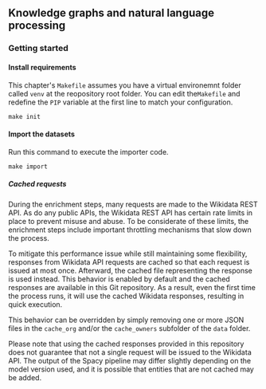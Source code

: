 ## Knowledge graphs and natural language processing

### Getting started

#### Install requirements
This chapter's `Makefile` assumes you have a virtual environemnt folder called `venv` 
at the reopository root folder. You can edit the`Makefile` and redefine the `PIP` variable
at the first line to match your configuration.
```shell
make init
```

#### Import the datasets
Run this command to execute the importer code.
```shell
make import
```

##### Cached requests

During the enrichment steps, many requests are made to the Wikidata REST API. 
As do any public APIs, the Wikidata REST API has certain rate limits in place to prevent misuse and abuse. 
To be considerate of these limits, the enrichment steps include important throttling mechanisms that slow down the process.

To mitigate this performance issue while still maintaining some flexibility, responses from Wikidata API requests are cached 
so that each request is issued at most once. 
Afterward, the cached file representing the response is used instead. 
This behavior is enabled by default and the cached responses are available in this Git repository. 
As a result, even the first time the process runs, it will use the cached Wikidata responses, resulting in quick execution.

This behavior can be overridden by simply removing one or more JSON files in the `cache_org` and/or the `cache_owners` 
subfolder of the `data` folder.

Please note that using the cached responses provided in this repository does not guarantee that not a single request will 
be issued to the Wikidata API. 
The output of the Spacy pipeline may differ slightly depending on the model version used, 
and it is possible that entities that are not cached may be added.
